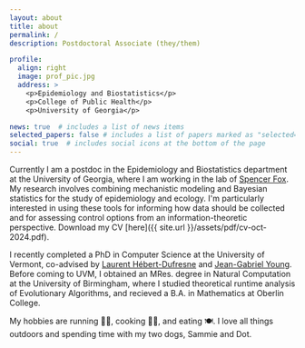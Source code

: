 ```yaml
---
layout: about
title: about
permalink: /
description: Postdoctoral Associate (they/them)

profile:
  align: right
  image: prof_pic.jpg
  address: >
    <p>Epidemiology and Biostatistics</p>
    <p>College of Public Health</p>
    <p>University of Georgia</p>

news: true  # includes a list of news items
selected_papers: false # includes a list of papers marked as "selected={true}"
social: true  # includes social icons at the bottom of the page
---
```


Currently I am a postdoc in the Epidemiology and Biostatistics department at the University of Georgia, where I am working in the lab of [Spencer Fox](https://spncrfx.wordpress.com/).
My research involves combining mechanistic modeling and Bayesian statistics for the study of epidemiology and ecology. 
I'm particularly interested in using these tools for informing how data should be collected and for assessing control options from an information-theoretic perspective. Download my CV [here]({{ site.url }}/assets/pdf/cv-oct-2024.pdf).

I recently completed a PhD in Computer Science at the University of Vermont, co-advised by [Laurent Hébert-Dufresne](http://laurenthebertdufresne.github.io/) and [Jean-Gabriel Young](https://www.jgyoung.ca/).
Before coming to UVM, I obtained an MRes. degree in Natural Computation at the University of Birmingham, where I studied theoretical runtime analysis of Evolutionary Algorithms, and recieved a B.A. in Mathematics at Oberlin College.

My hobbies are running 🏃‍♀️, cooking 👩‍🍳, and eating 🍽. I love all things outdoors and spending time with my two dogs, Sammie and Dot.
